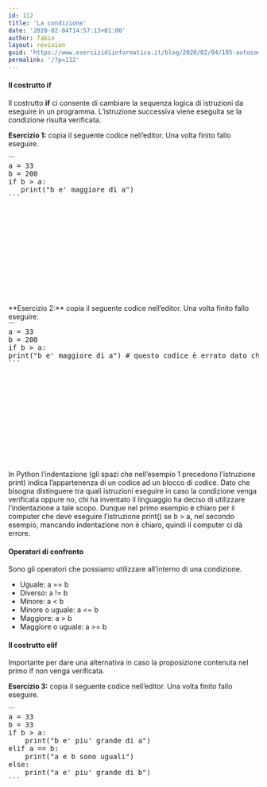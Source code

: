 ```yaml
---
id: 112
title: 'La condizione'
date: '2020-02-04T14:57:13+01:00'
author: fabio
layout: revision
guid: 'https://www.esercizidiinformatica.it/blog/2020/02/04/105-autosave-v1/'
permalink: '/?p=112'
---
```


#### Il costrutto if

  
Il costrutto **if** ci consente di cambiare la sequenza logica di istruzioni da eseguire in un programma. L’istruzione successiva viene eseguita se la condizione risulta verificata.

**Esercizio 1:** copia il seguente codice nell’editor. Una volta finito fallo eseguire.

<div class="wp-block-simple-code-block-ace" style="height: 250px; position:relative; margin-bottom: 50px;">```
<pre class="wp-block-simple-code-block-ace" data-copy="false" data-fontsize="14" data-lines="Infinity" data-mode="python" data-showlines="true" data-theme="monokai" style="position:absolute;top:0;right:0;bottom:0;left:0">a = 33
b = 200
if b > a:
   print("b e' maggiore di a")
```

</div>**Esercizio 2:** copia il seguente codice nell’editor. Una volta finito fallo eseguire.

<div class="wp-block-simple-code-block-ace" style="height: 250px; position:relative; margin-bottom: 50px;">```
<pre class="wp-block-simple-code-block-ace" data-copy="false" data-fontsize="14" data-lines="Infinity" data-mode="python" data-showlines="true" data-theme="monokai" style="position:absolute;top:0;right:0;bottom:0;left:0">a = 33
b = 200
if b > a:
print("b e' maggiore di a") # questo codice è errato dato che manca l'indentazione
```

</div>In Python l’indentazione (gli spazi che nell’esempio 1 precedono l’istruzione print) indica l’appartenenza di un codice ad un blocco di codice. Dato che bisogna distinguere tra quali istruzioni eseguire in caso la condizione venga verificata oppure no, chi ha inventato il linguaggio ha deciso di utilizzare l’indentazione a tale scopo. Dunque nel primo esempio è chiaro per il computer che deve eseguire l’istruzione print() se b &gt; a, nel secondo esempio, mancando indentazione non è chiaro, quindi il computer ci dà errore.

####  Operatori di confronto

Sono gli operatori che possiamo utilizzare all’interno di una condizione.

- Uguale: a == b
- Diverso: a != b
- Minore: a &lt; b
- Minore o uguale: a &lt;= b
- Maggiore: a &gt; b
- Maggiore o uguale: a &gt;= b

####  Il costrutto elif

Importante per dare una alternativa in caso la proposizione contenuta nel primo if non venga verificata.

**Esercizio 3:** copia il seguente codice nell’editor. Una volta finito fallo eseguire.

<div class="wp-block-simple-code-block-ace" style="height: 250px; position:relative; margin-bottom: 50px;">```
<pre class="wp-block-simple-code-block-ace" data-copy="false" data-fontsize="14" data-lines="Infinity" data-mode="python" data-showlines="true" data-theme="monokai" style="position:absolute;top:0;right:0;bottom:0;left:0">a = 33
b = 33
if b > a:
    print("b e' piu' grande di a")
elif a == b:
    print("a e b sono uguali")
else:
    print("a e' piu' grande di b")
```

</div>